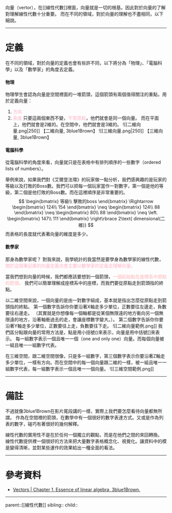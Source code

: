 向量（vertor），在[[線性代數]]裡面，向量就是一切的根基。因此對於向量的了解對理解線性代數十分重要。
而在不同的領域，對於向量的理解也不盡相同，以下細說。
- - -
# 定義
在不同的領域，對於向量的定義也會有些許不同，以下將分為「物理」、「電腦科學」以及「數學家」的角度去定義。
#### 物理
物理學生會認為向量是空間裡面的一堆箭頭，這個箭頭有兩個值得關注的重點，用於定義向量：
1. <font color=ffb3c6>方向</font>
2. <font color=ffb3c6>長度</font>
只要這兩個東西不變，<font color=ffb3c6>不管原點</font>，他們就會是同一個向量。
而在平面上，他們就會是2維的。在空間中，他們就會是3維的。
![[二維向量.png|250]]
【二維向量, 3blue1Brown】
![[三維向量.png|250]]
【三維向量, 3blue1Brown】
#### 電腦科學
從電腦科學的角度來看，向量就只是在表格中有排列順序的一些數字（ordered lists of numbers）。

舉例來說，如果我們對《艾爾登法環》的玩家做一點分析，我們感興趣的是玩家的等級以及打敗的Boss數。我們可以把每一個玩家當作一對數字，第一個是他的等級，第二個是他打敗的Boss數。而在這裡順序是非常重要的。
$$
\begin{bmatrix}
等級\\
擊敗的boss
\end{bmatrix}
\Rightarrow
\begin{bmatrix}
124\\
154
\end{bmatrix}
\neq
\begin{bmatrix}
124\\
88
\end{bmatrix}
\neq
\begin{bmatrix}
80\\
88
\end{bmatrix}
\neq
\left.
\begin{bmatrix}
147\\
111
\end{bmatrix}
\right\rbrace 2\text{ dimensional(二維)}
$$
而表格的長度就代表著向量的維度是多少。
#### 數學家
那身為數學家呢？
對我來說，我學統計的我當然是要學身為數學家的線性代數，<font color=ffb3c6>關於這個筆記庫的向量定義也會主要以數學家的定義去理解向量。</font>

當我們想到向量的時候，我們都應該要想到一個箭頭，<font color=ffb3b6>一個起始點在座標系中原點的箭頭。</font>
我們可以簡單理解成座標系中的座標，而我們要從原點走到箭頭指的終點。

以二維空間來說，一個向量的是由一對數字組成，基本就是指出怎麼從原點走到箭頭指的終點。
第一個數字告訴你你要沿著X軸走多少單位，正數要往左邊走，負數要往右邊走。
（其實就是你想像每一個軸都是從某個無限遠的地方衝向另一個無限遠的地方，沿著軸衝過去的走，會讓座標數字變大。）。
第二個數字告訴你你要沿著Y軸走多少單位，正數要往上走，負數要往下走。
![[二維向量範例.png]]
我們區分點跟向量的常用方法是，點是用小括號()來表示，向量是用中括號\[\]來表示。
每一組數字表示一個且唯一一個（one and only one）向量。而每個向量被一組且唯一一組數字代表。

在三維空間，跟二維空間很像，只是多一組數字，第三個數字表示你要沿著Z軸走多少單位，一樣有方向。而在空間中的每一個向量跟二維的一樣，被一組且唯一一組數字代表，每一組數字表示一個且唯一一個向量。
![[三維空間範例.png]]
- - -
# 備註
不過就像3blue1Brown在影片尾段講的一樣，實際上我們要怎麼看待向量都無所謂。
作為在空間裡的箭頭，在數學中有一個很好的數字表達方式。又或是作為列表的數字，碰巧有著很好的幾何解釋。

線性代數的實用性不是在於任何一個獨立的觀點，而是在他們之間的來回轉換。
線性代數提供裡一個很好的方法來把大量數字表格概念化、視覺化。讓資料中的模是變得清晰，並對某些運作的效果給出一種全面的看法。
- - -
# 參考資料
- [Vectors | Chapter 1, Essence of linear algebra, 3blue1Brown.](https://www.youtube.com/watch?v=fNk_zzaMoSs&list=PLZHQObOWTQDPD3MizzM2xVFitgF8hE_ab&index=1)
- - -
parent::[[線性代數]]
sibling::
child::